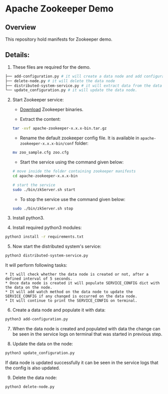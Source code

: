 # Apache Zookeeper Demo

## Overview

This repository hold manifests for Zookeeper demo.

## Details:

1. These files are required for the demo.
```bash
├── add-configuration.py # it will create a data node and add configuration on that node.
├── delete-node.py # it will delete the data node 
├── distributed-system-service.py # it will extract data from the data node
└── update_configuration.py # it will update the data node.
```

2. Start Zookeeper service:
    
    * [Download](https://zookeeper.apache.org/releases.html#download) Zookeeper binaries.
    
    * Extract the content:
    ```bash
    tar -xvf apache-zookeeper-x.x.x-bin.tar.gz
    ```

    * Rename the default zookeeper config file. It is available in `apache-zookeeper-x.x.x-bin/conf` folder:
    ```bash
    mv zoo_sample.cfg zoo.cfg
    ```

    * Start the service using the command given below:
    ```bash
    # move inside the folder containing zookeeper manifests
    cd apache-zookeeper-x.x.x-bin

    # start the service
    sudo ./bin/zkServer.sh start
    ```

    * To stop the service use the command given below:
    ```bash
    sudo ./bin/zkServer.sh stop
    ```

3. Install python3.

4. Install required python3 modules:
```bash
python3 install -r requirements.txt
```

5. Now start the distributed system's service:
```bash
python3 distributed-system-service.py
```
It will perform following tasks:

    * It will check whether the data node is created or not, after a defined interval of 5 seconds.
    * Once data node is created it will populate SERVICE_CONFIG dict with the data on the node.
    * It will add watch method on the data node to update the SERVICE_CONFIG if any changed is occurred on the data node.
    * It will continue to print the SERVICE_CONFIG on terminal.

6. Create a data node and populate it with data:
```bash
python3 add-configuration.py
```

7. When the data node is created and populated with data the change can be seen in the service logs on terminal that was started in previous step.

8. Update the data on the node:

```bash
python3 update_configuration.py
```
If data node is updated successfully it can be seen in the service logs that the config is also updated.

9. Delete the data node:
```bash
python3 delete-node.py
```